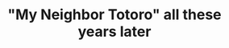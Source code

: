 ---
title: "\"My Neighbor Totoro\" all these years later"
excerpt: ""
comments: true
categories: 
  - 
tags:
  - 
  - 
  - 
---